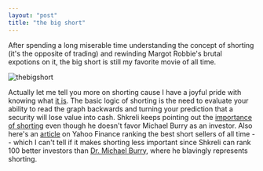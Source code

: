 ```yaml
---
layout: "post"
title: "the big short"
---
```


After spending a long miserable time understanding the concept of shorting (it's the opposite of trading) and rewinding Margot Robbie's brutal expotions on it, the big short is still my favorite movie of all time.

![thebigshort](/myblog/images/christian.jpg)

Actually let me tell you more on shorting cause I have a joyful pride with knowing what [it is][shorting]. The basic logic of shorting is the need to evaluate your ability to read the graph backwards and turning your prediction that a security will lose value into cash. Shkreli keeps pointing out the [importance of shorting][shkreli] even though he doesn't favor Michael Burry as an investor. Also here's an [article][yahoo] on Yahoo Finance ranking the best short sellers of all time -- which I can't tell if it makes shorting less important since Shkreli can rank 100 better investors than [Dr. Michael Burry][doctor], where he blavingly represents shorting.	  























[doctor]: https://youtu.be/pLLgNi5UmB0?feature=shared
[yahoo]: https://finance.yahoo.com/news/10-most-successful-short-sellers-141904957.html?guccounter=1&guce_referrer=aHR0cHM6Ly93d3cuZ29vZ2xlLmNvbS8&guce_referrer_sig=AQAAAFfSTZy9nD_DkNmqatNB25kvDBAlUSgZtutxW7uAMXx2SDZocGg6IVKyYXIeHtbPVJq7KJO9bwRYjqKRqNtfQGBbT11KnZ5F5D9FH5PHqVRzuKY6gEYyS7YerK1wL86509PZWalkF5ncMuTPlqXM0TI17nIS3z8m0w4PquOBEM0a
[shkreli]: https://www.youtube.com/watch?v=IvKuxUH60i8
[shorting]: https://en.wikipedia.org/wiki/Short_(finance)